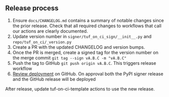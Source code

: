## Release process

1. Ensure `docs/CHANGELOG.md` contains a summary of notable changes since the
   prior release. Check that all required changes to workflows that
   call our actions are clearly documented.
2. Update version number in `signer/tuf_on_ci_sign/__init__.py` and `repo/tuf_on_ci/_version.py`
3. Create a PR with the updated CHANGELOG and version bumps.
4. Once the PR is merged, create a signed tag for the version number on the merge commit
  `git tag --sign vA.B.C -m "vA.B.C"`
6. Push the tag to GitHub `git push origin vA.B.C`. This triggers release workflow
7. [Review deployment](https://docs.github.com/en/actions/managing-workflow-runs/reviewing-deployments)
on GitHub. On approval both the PyPI signer release and the GitHub release will be deployed


After release, update tuf-on-ci-template actions to use the new release.
